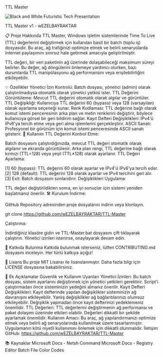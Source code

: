 TTL Master

![Black and White Futuristic Tech Presentation](https://github.com/user-attachments/assets/47d32f11-8ff4-43ac-8425-bbdabdcb64f5)


TTL Master v1 - wEZELBAYRAKTAR

📋 Proje Hakkında
TTL Master, Windows işletim sistemlerinde Time To Live (TTL) değerlerini değiştirmek için kullanılan basit bir batch (toplu iş) dosyasıdır. Bu araç, ağ trafiğinizi optimize etmek ve belirli senaryolarda internet paylaşımını sınırsız hale getirmek amacıyla geliştirilmiştir.

TTL değeri, bir veri paketinin ağ üzerinde dolaşabileceği maksimum süreyi belirler. Bu değer, ağ döngülerini önlemeye yardımcı olurken, bazı durumlarda TTL manipülasyonu ağ performansını veya erişilebilirliğini etkileyebilir.

✨ Özellikler
Yönetici İzin Kontrolü: Batch dosyası, yönetici (admin) olarak çalıştırılmadıysa otomatik olarak yönetici yetkisi ister.
TTL Değerini Görüntüleme: Mevcut TTL değerini otomatik olarak algılar ve görüntüler.
TTL Değişikliği: Kullanıcıya TTL değerini 60 (bypass) veya 128 (varsayılan) olarak ayarlama seçeneği sunar.
Renk Kodlaması: TTL değerine bağlı olarak komut istemi penceresinin arka plan ve metin renklerini değiştirir, böylece kullanıcıya görsel bir geri bildirim sağlar.
Kayıt Defteri Değişiklikleri: IPv4'ü IPv6'ya tercih etme veya geri alma işlemlerini gerçekleştirir.
ASCII Sanatı: Profesyonel bir görünüm için komut istemi penceresinde ASCII sanatı gösterir.
🔧 Kullanım
TTL Değerini Kontrol Etme:

Batch dosyasını çalıştırdığınızda, mevcut TTL değeri otomatik olarak algılanır ve ekranda görüntülenir.
Arka plan rengi, TTL değerine bağlı olarak kırmızı (TTL=128) veya yeşil (TTL≠128) olarak ayarlanır.
TTL Değeri Ayarlama:

[1] 60 (bypass): TTL değerini 60 olarak ayarlar ve IPv4'ü IPv6'ya tercih eder.
[2] 128 (default): TTL değerini 128 olarak ayarlar ve IPv4 tercihini geri alır.
[3] Exit: Batch dosyasını sonlandırır.
Değişiklikleri Uygulama:

TTL değeri değiştirildikten sonra, en iyi sonuçlar için sistemi yeniden başlatmanız önerilir.
🛠️ Kurulum
İndirme:

GitHub Repository adresinden proje dosyalarını indirin veya klonlayın.

git clone https://github.com/wEZELBAYRAKTAR/TTL-Master


Çalıştırma:

İndirdiğiniz klasöre gidin ve TTL-Master.bat dosyasını çift tıklayarak çalıştırın.
Yönetici izinleri istenirse, onaylayarak devam edin.

🤝 Katkıda Bulunma
Katkıda bulunmak isterseniz, lütfen CONTRIBUTING.md dosyasını inceleyin. Her türlü katkıya açığız!

📜 Lisans
Bu proje MIT Lisansı ile lisanslanmıştır. Daha fazla bilgi için LICENSE dosyasına bakabilirsiniz.

📄 Ek Açıklamalar
Güvenlik ve Kullanım Uyarıları
Yönetici İzinleri: Bu batch dosyası, sistem ayarlarını değiştirmek için yönetici yetkileri gerektirir. Script'i çalıştırmadan önce sisteminizin yedeğini almanız önerilir.
Kayıt Defteri Değişiklikleri: Kayıt defterinde yapılan değişiklikler sisteminizin ağ davranışını etkileyebilir. Yanlış değişiklikler ağ bağlantılarınızı olumsuz etkileyebilir. Değişiklik yapmadan önce kayıt defterinizi yedeklemeniz önemlidir.
TTL Değerleri: TTL değerlerini değiştirmenin ağ performansı ve paket dolaşımı üzerinde etkileri olabilir. Değerleri dikkatli bir şekilde ayarlamak önemlidir.
Kullanım Amacı: Bu araç, ağ yapılandırmanızı optimize etmek veya belirli ağ senaryolarında kullanılmak üzere tasarlanmıştır. Uygulamanın kötü niyetli kullanımını önlemek için dikkatli olunmalıdır.
İletişim
GitHub: https://github.com/wEZELBAYRAKTAR/TTL-Master

📚 Kaynaklar
Microsoft Docs - Netsh Command
Microsoft Docs - Registry Editor
Batch File Color Codes
